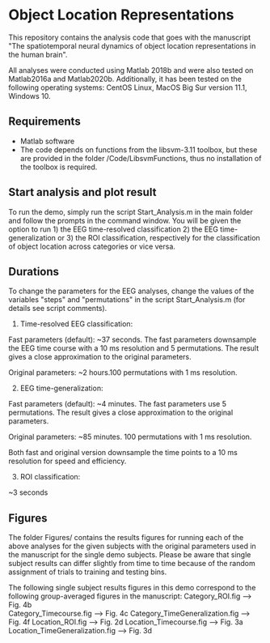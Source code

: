 # Object Location Representations



This repository contains the analysis code that goes with the manuscript "The spatiotemporal neural dynamics of object location representations in the human brain". 

All analyses were conducted using Matlab 2018b and were also tested on Matlab2016a and Matlab2020b. Additionally, it has been tested on the following operating systems: CentOS Linux, MacOS Big Sur version 11.1, Windows 10.



## Requirements

- Matlab software
- The code depends on functions from the libsvm-3.11 toolbox, but these are provided in the folder /Code/LibsvmFunctions, thus no installation of the toolbox is required.


## Start analysis and plot result

To run the demo, simply run the script Start_Analysis.m in the main folder and follow the prompts in the command window. You will be given the option to run 1) the EEG time-resolved classification 2) the EEG time-generalization or 3) the ROI classification, respectively for the classification of object location across categories or vice versa.


## Durations

To change the parameters for the EEG analyses, change the values of the variables "steps" and "permutations" in the script Start_Analysis.m (for details see script comments).


1) Time-resolved EEG classification: 

Fast parameters (default): ~37 seconds. The fast parameters downsample the EEG time course with a 10 ms resolution and 5 permutations. The result gives a close approximation to the original parameters.

Original parameters: ~2 hours.100 permutations with 1 ms resolution.


2) EEG time-generalization:

Fast parameters (default): ~4 minutes. The fast parameters use 5 permutations. The result gives a close approximation to the original parameters.

Original parameters: ~85 minutes. 100 permutations with 1 ms resolution.

Both fast and original version downsample the time points to a 10 ms resolution for speed and efficiency.


3) ROI classification:

~3 seconds


## Figures

The folder Figures/ contains the results figures for running each of the above analyses for the given subjects with the original parameters used in the manuscript for the single demo subjects. Please be aware that single subject results can differ slightly from time to time because of the random assignment of trials to training and testing bins.

The following single subject results figures in this demo correspond to the following group-averaged figures in the manuscript:
Category_ROI.fig --> Fig. 4b \
Category_Timecourse.fig --> Fig. 4c
Category_TimeGeneralization.fig --> Fig. 4f
Location_ROI.fig --> Fig. 2d
Location_Timecourse.fig --> Fig. 3a
Location_TimeGeneralization.fig --> Fig. 3d
